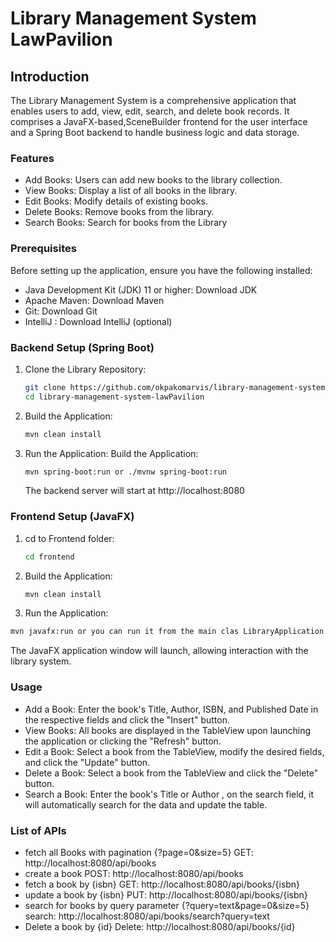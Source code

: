 # Library Management System LawPavilion

## Introduction
The Library Management System is a comprehensive application that enables users to add, view, edit, search, and delete book records. It comprises a JavaFX-based,SceneBuilder frontend for the user interface and a Spring Boot backend to handle business logic and data storage.

### Features
* Add Books: Users can add new books to the library collection.
* View Books: Display a list of all books in the library.
* Edit Books: Modify details of existing books.
* Delete Books: Remove books from the library.
* Search Books: Search for books from the Library

### Prerequisites
Before setting up the application, ensure you have the following installed:
* Java Development Kit (JDK) 11 or higher: Download JDK
* Apache Maven: Download Maven
* Git: Download Git
* IntelliJ : Download IntelliJ (optional)

### Backend Setup (Spring Boot)
1. Clone the Library Repository:
    ```bash
    git clone https://github.com/okpakomarvis/library-management-system-lawPavilion.git
   cd library-management-system-lawPavilion
    ```
2. Build the Application:
     ```bash
    mvn clean install
    ```
3. Run the Application:
   Build the Application:
     ```bash
    mvn spring-boot:run or ./mvnw spring-boot:run
    ```
   The backend server will start at http://localhost:8080

### Frontend Setup (JavaFX)
1. cd to Frontend folder:
      ```bash
    cd frontend
    ```
2. Build the Application:
      ```bash
    mvn clean install
    ```
3. Run the Application:
  ```bash
  mvn javafx:run or you can run it from the main clas LibraryApplication.java
   ```
The JavaFX application window will launch, allowing interaction with the library system.

### Usage
* Add a Book: Enter the book's Title, Author, ISBN, and Published Date in the respective fields and click the "Insert" button.
* View Books: All books are displayed in the TableView upon launching the application or clicking the "Refresh" button.
* Edit a Book: Select a book from the TableView, modify the desired fields, and click the "Update" button.
* Delete a Book: Select a book from the TableView and click the "Delete" button.
* Search a Book: Enter the book's Title or Author , on the search field, it will automatically search for the data and update the table.

### List of APIs
- fetch all Books with pagination {?page=0&size=5}
  GET: http://localhost:8080/api/books
- create a book
  POST: http://localhost:8080/api/books
- fetch a book by {isbn}
  GET: http://localhost:8080/api/books/{isbn}
- update a book by {isbn}
  PUT: http://localhost:8080/api/books/{isbn}
- search for books by query parameter {?query=text&page=0&size=5}
  search: http://localhost:8080/api/books/search?query=text
- Delete a book by {id}
  Delete: http://localhost:8080/api/books/{id}


